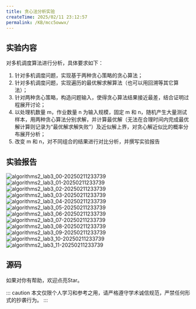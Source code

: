 ```yaml
---
title: 贪心法分析实验
createTime: 2025/02/11 23:12:57
permalink: /KB/mcc5owwx/
---
```

## 实验内容
对多机调度算法进行分析，具体要求如下：
1. 针对多机调度问题，实现基于两种贪心策略的贪心算法；
2. 针对多机调度问题，实现遍历的最优解求解算法（也可以用回溯等其它算法）；
3. 针对两种贪心策略，构造问题输入，使得贪心算法结果接近最差，结合证明过程展开讨论；
4. 以处理机数量 m，作业数量 n 为输入规模，固定 m 和 n，随机产生大量测试样本，用两种贪心算法分别求解，并计算最优解（无法在合理时间内完成最优解计算则记录为“最优解求解失败”）及近似解上界，对贪心解近似比的概率分布展开分析；
5. 改变 m 和 n，对不同组合的结果进行对比分析，并撰写实验报告

## 实验报告
![algorithms2_lab3_00-20250211233739](https://laneljc-1321736255.cos.ap-nanjing.myqcloud.com/pic/algorithms2_lab3_00-20250211233739.png)
![algorithms2_lab3_01-20250211233739](https://laneljc-1321736255.cos.ap-nanjing.myqcloud.com/pic/algorithms2_lab3_01-20250211233739.png)
![algorithms2_lab3_02-20250211233739](https://laneljc-1321736255.cos.ap-nanjing.myqcloud.com/pic/algorithms2_lab3_02-20250211233739.png)
![algorithms2_lab3_03-20250211233739](https://laneljc-1321736255.cos.ap-nanjing.myqcloud.com/pic/algorithms2_lab3_03-20250211233739.png)
![algorithms2_lab3_04-20250211233739](https://laneljc-1321736255.cos.ap-nanjing.myqcloud.com/pic/algorithms2_lab3_04-20250211233739.png)
![algorithms2_lab3_05-20250211233739](https://laneljc-1321736255.cos.ap-nanjing.myqcloud.com/pic/algorithms2_lab3_05-20250211233739.png)
![algorithms2_lab3_06-20250211233739](https://laneljc-1321736255.cos.ap-nanjing.myqcloud.com/pic/algorithms2_lab3_06-20250211233739.png)
![algorithms2_lab3_07-20250211233739](https://laneljc-1321736255.cos.ap-nanjing.myqcloud.com/pic/algorithms2_lab3_07-20250211233739.png)
![algorithms2_lab3_08-20250211233739](https://laneljc-1321736255.cos.ap-nanjing.myqcloud.com/pic/algorithms2_lab3_08-20250211233739.png)
![algorithms2_lab3_09-20250211233739](https://laneljc-1321736255.cos.ap-nanjing.myqcloud.com/pic/algorithms2_lab3_09-20250211233739.png)
![algorithms2_lab3_10-20250211233739](https://laneljc-1321736255.cos.ap-nanjing.myqcloud.com/pic/algorithms2_lab3_10-20250211233739.png)
![algorithms2_lab3_11-20250211233739](https://laneljc-1321736255.cos.ap-nanjing.myqcloud.com/pic/algorithms2_lab3_11-20250211233739.png)

## 源码
如果对你有帮助，欢迎点亮Star。
<RepoCard repo="Lane0218/Scheduling" />

::: caution
本文仅限个人学习和参考之用，请严格遵守学术诚信规范，严禁任何形式的抄袭行为。
:::